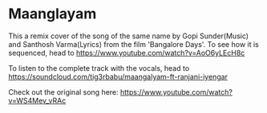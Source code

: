 # Maanglayam

This a remix cover of the song of the same name by Gopi Sunder(Music) and Santhosh Varma(Lyrics) from the film 'Bangalore Days'. To see how it is sequenced, head to https://www.youtube.com/watch?v=AoO6yLEcH8c

To listen to the complete track with the vocals, head to https://soundcloud.com/tig3rbabu/maangalyam-ft-ranjani-iyengar

Check out the original song here: https://www.youtube.com/watch?v=WS4Mev_vRAc
